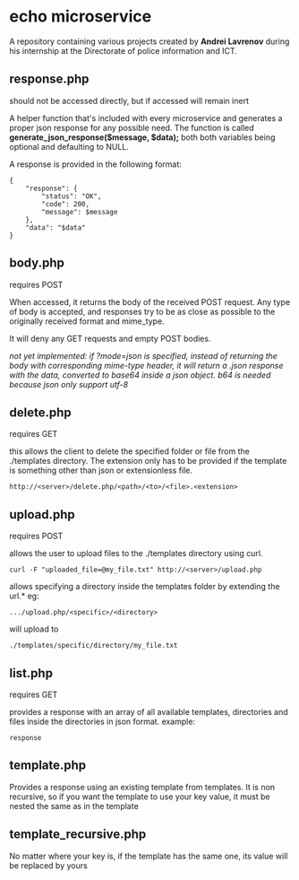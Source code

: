 # echo microservice

A repository containing various projects created by **Andrei Lavrenov** during his internship at the Directorate of police information and ICT. 

## response.php
should not be accessed directly, but if accessed will remain inert

A helper function that's included with every microservice and generates a proper json response for any possible need. 
The function is called **generate_json_response($message, $data);**  both both variables being optional and defaulting to NULL. 

A response is provided in the following format:
```
{
    "response": {
        "status": "OK",
        "code": 200,
        "message": $message
    },
    "data": "$data"
}
```


## body.php
requires POST

When accessed, it returns the body of the received POST request. Any type of body is accepted, and responses try to be as close as possible to the originally received format and mime_type.

It will deny any GET requests and empty POST bodies.

*not yet implemented:
if ?mode=json is specified, instead of returning the body with corresponding mime-type header, it will return a .json response with the data, converted to base64 inside a json object. b64 is needed because json only support utf-8*


## delete.php
requires GET

this allows the client to delete the specified folder or file from the ./templates directory. 
The extension only has to be provided if the template is something other than json or extensionless file.
```
http://<server>/delete.php/<path>/<to>/<file>.<extension>
```

## upload.php
requires POST

allows the user to upload files to the ./templates directory using curl.
```
curl -F "uploaded_file=@my_file.txt" http://<server>/upload.php
```
allows specifying a directory inside the templates folder by extending the url.*
eg: 
```
.../upload.php/<specific>/<directory>
```
will upload to 
```
./templates/specific/directory/my_file.txt
```

## list.php
requires GET

provides a response with an array of all available templates, directories and files inside the directories in json format.
example:
```
response
```

## template.php
Provides a response using an existing template from templates. 
It is non recursive, so if you want the template to use your key value, it must be nested the same as in the template



## template_recursive.php
No matter where your key is, if the template has the same one, its value will be replaced by yours
